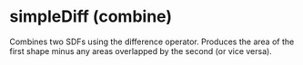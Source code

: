 # simpleDiff (combine)

Combines two SDFs using the difference operator.
Produces the area of the first shape minus any areas overlapped by the second (or vice versa).